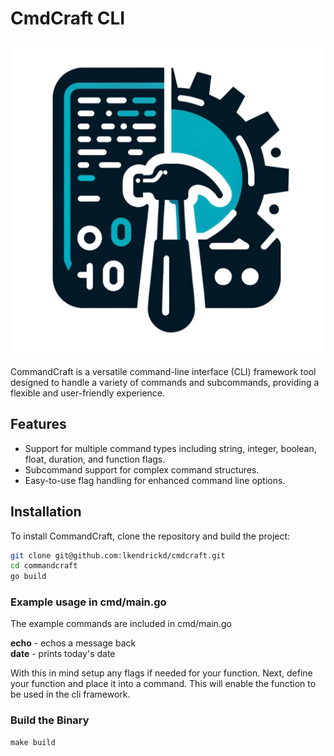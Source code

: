 # CmdCraft CLI

![cmdcraft logo](images/cmdcraft.png)

CommandCraft is a versatile command-line interface (CLI) framework tool designed to handle a variety of commands and subcommands, providing a flexible and user-friendly experience.

## Features

- Support for multiple command types including string, integer, boolean, float, duration, and function flags.
- Subcommand support for complex command structures.
- Easy-to-use flag handling for enhanced command line options.

## Installation

To install CommandCraft, clone the repository and build the project:

```bash
git clone git@github.com:lkendrickd/cmdcraft.git
cd commandcraft
go build
```

### Example usage in cmd/main.go

The example commands are included in cmd/main.go

**echo** - echos a message back  
**date** - prints today's date

With this in mind setup any flags if needed for your function.  Next, define your function and place it into a command.
This will enable the function to be used in the cli framework.

### Build the Binary

```
make build
```
